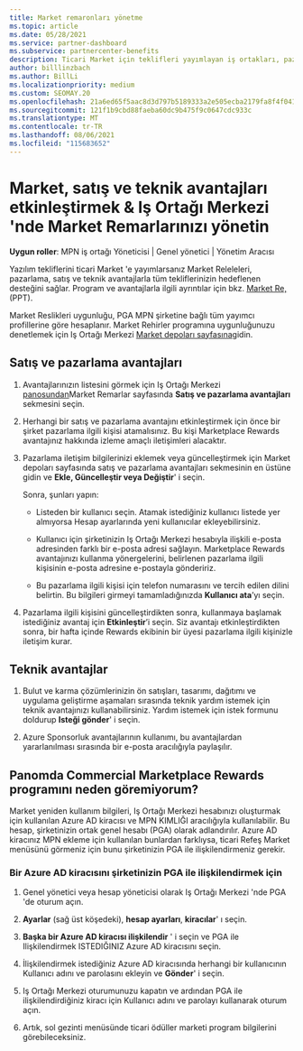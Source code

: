 ```yaml
---
title: Market remaronları yönetme
ms.topic: article
ms.date: 05/28/2021
ms.service: partner-dashboard
ms.subservice: partnercenter-benefits
description: Ticari Market için teklifleri yayımlayan iş ortakları, pazarlama desteği sunan avantajlar için uygundur.
author: billlinzbach
ms.author: BillLi
ms.localizationpriority: medium
ms.custom: SEOMAY.20
ms.openlocfilehash: 21a6ed65f5aac8d3d797b5189333a2e505ecba2179fa8f4f041af152e01a4db8
ms.sourcegitcommit: 121f1b9cbd88faeba60dc9b475f9c0647cdc933c
ms.translationtype: MT
ms.contentlocale: tr-TR
ms.lasthandoff: 08/06/2021
ms.locfileid: "115683652"
---
```

# <a name="manage-marketplace-rewards-in-partner-center--activate-marketing-sales-and-technical-benefits"></a>Market, satış ve teknik avantajları etkinleştirmek & Iş Ortağı Merkezi 'nde Market Remarlarınızı yönetin

**Uygun roller**: MPN iş ortağı Yöneticisi | Genel yönetici | Yönetim Aracısı

Yazılım tekliflerini ticari Market 'e yayımlarsanız Market Releleleri, pazarlama, satış ve teknik avantajlarla tüm tekliflerinizin hedeflenen desteğini sağlar. Program ve avantajlarla ilgili ayrıntılar için bkz. [Market Re,](https://aka.ms/marketplacerewards) (PPT).

Market Reslikleri uygunluğu, PGA MPN şirketine bağlı tüm yayımcı profillerine göre hesaplanır. Market Rehirler programına uygunluğunuzu denetlemek için Iş Ortağı Merkezi [Market depoları sayfasına](https://partner.microsoft.com/dashboard/mpn/program/commercialmarketplace)gidin.

## <a name="sales-and-marketing-benefits"></a>Satış ve pazarlama avantajları

1. Avantajlarınızın listesini görmek için Iş Ortağı Merkezi [panosundan](https://partner.microsoft.com/dashboard)Market Remarlar sayfasında **Satış ve pazarlama avantajları** sekmesini seçin.

2. Herhangi bir satış ve pazarlama avantajını etkinleştirmek için önce bir şirket pazarlama ilgili kişisi atamalısınız. Bu kişi Marketplace Rewards avantajınız hakkında izleme amaçlı iletişimleri alacaktır.

3. Pazarlama iletişim bilgilerinizi eklemek veya güncelleştirmek için Market depoları sayfasında satış ve pazarlama avantajları sekmesinin en üstüne gidin ve **Ekle, Güncelleştir veya Değiştir**' i seçin.

   Sonra, şunları yapın:

   - Listeden bir kullanıcı seçin. Atamak istediğiniz kullanıcı listede yer almıyorsa Hesap ayarlarında yeni kullanıcılar ekleyebilirsiniz.

   - Kullanıcı için şirketinizin Iş Ortağı Merkezi hesabıyla ilişkili e-posta adresinden farklı bir e-posta adresi sağlayın. Marketplace Rewards avantajınızı kullanma yönergelerini, belirlenen pazarlama ilgili kişisinin e-posta adresine e-postayla göndeririz.

   - Bu pazarlama ilgili kişisi için telefon numarasını ve tercih edilen dilini belirtin. Bu bilgileri girmeyi tamamladığınızda **Kullanıcı ata**’yı seçin.

4. Pazarlama ilgili kişisini güncelleştirdikten sonra, kullanmaya başlamak istediğiniz avantaj için **Etkinleştir**’i seçin. Siz avantajı etkinleştirdikten sonra, bir hafta içinde Rewards ekibinin bir üyesi pazarlama ilgili kişinizle iletişim kurar.

## <a name="technical-benefits"></a>Teknik avantajlar

1. Bulut ve karma çözümlerinizin ön satışları, tasarımı, dağıtımı ve uygulama geliştirme aşamaları sırasında teknik yardım istemek için teknik avantajınızı kullanabilirsiniz. Yardım istemek için istek formunu doldurup **Isteği gönder**' i seçin.

2. Azure Sponsorluk avantajlarının kullanımı, bu avantajlardan yararlanılması sırasında bir e-posta aracılığıyla paylaşılır.

## <a name="why-cant-i-see-the-commercial-marketplace-rewards-program-on-my-dashboard"></a>Panomda Commercial Marketplace Rewards programını neden göremiyorum?

Market yeniden kullanım bilgileri, Iş Ortağı Merkezi hesabınızı oluşturmak için kullanılan Azure AD kiracısı ve MPN KIMLIĞI aracılığıyla kullanılabilir. Bu hesap, şirketinizin ortak genel hesabı (PGA) olarak adlandırılır. Azure AD kiracınız MPN ekleme için kullanılan bunlardan farklıysa, ticari Refeş Market menüsünü görmeniz için bunu şirketinizin PGA ile ilişkilendirmeniz gerekir.

### <a name="to-associate-an-azure-ad-tenant-with-the-pga-of-your-company"></a>Bir Azure AD kiracısını şirketinizin PGA ile ilişkilendirmek için

1. Genel yönetici veya hesap yöneticisi olarak Iş Ortağı Merkezi 'nde PGA 'de oturum açın.

2. **Ayarlar** (sağ üst köşedeki), **hesap ayarları**, **kiracılar**' ı seçin.

3. **Başka bir Azure AD kiracısı ilişkilendir** ' i seçin ve PGA ile Ilişkilendirmek ISTEDIĞINIZ Azure AD kiracısını seçin.

4. İlişkilendirmek istediğiniz Azure AD kiracısında herhangi bir kullanıcının Kullanıcı adını ve parolasını ekleyin ve **Gönder**' i seçin.

5. Iş Ortağı Merkezi oturumunuzu kapatın ve ardından PGA ile ilişkilendirdiğiniz kiracı için Kullanıcı adını ve parolayı kullanarak oturum açın.

6. Artık, sol gezinti menüsünde ticari ödüller marketi program bilgilerini görebileceksiniz.
